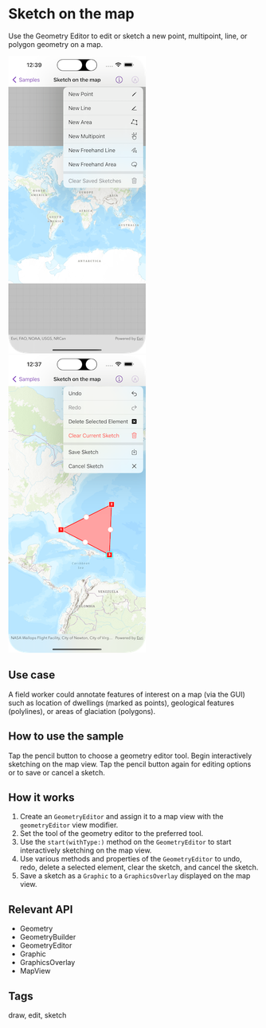 # Sketch on the map

Use the Geometry Editor to edit or sketch a new point, multipoint, line, or polygon geometry on a map.

![Image of sketch on map 1](sketch-on-map-1.png)
![Image of sketch on map 2](sketch-on-map-2.png)

## Use case

A field worker could annotate features of interest on a map (via the GUI) such as location of dwellings (marked as points), geological features (polylines), or areas of glaciation (polygons).

## How to use the sample

Tap the pencil button to choose a geometry editor tool. Begin interactively sketching on the map view. Tap the pencil button again for editing options or to save or cancel a sketch.

## How it works

1. Create an `GeometryEditor` and assign it to a map view with the `geometryEditor` view modifier.
2. Set the tool of the geometry editor to the preferred tool.
3. Use the `start(withType:)` method on the `GeometryEditor` to start interactively sketching on the map view.
4. Use various methods and properties of the `GeometryEditor` to undo, redo, delete a selected element, clear the sketch, and cancel the sketch.
5. Save a sketch as a `Graphic` to a `GraphicsOverlay` displayed on the map view.

## Relevant API

* Geometry
* GeometryBuilder
* GeometryEditor
* Graphic
* GraphicsOverlay
* MapView

## Tags

draw, edit, sketch
